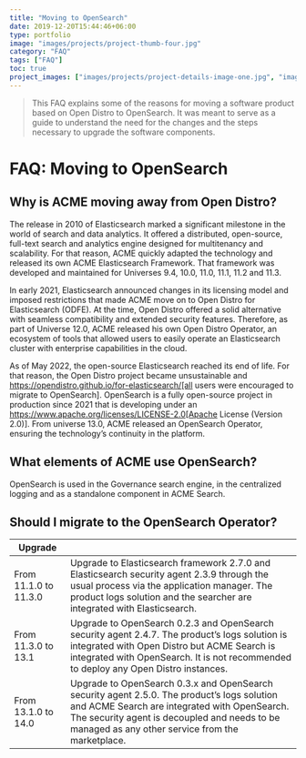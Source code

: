 ```yaml
---
title: "Moving to OpenSearch"
date: 2019-12-20T15:44:46+06:00
type: portfolio
image: "images/projects/project-thumb-four.jpg"
category: "FAQ"
tags: ["FAQ"]
toc: true
project_images: ["images/projects/project-details-image-one.jpg", "images/projects/project-details-image-two.jpg"]
---
```


> This FAQ explains some of the reasons for moving a software product based on Open Distro to OpenSearch. It was meant to serve as a guide to understand the need for the changes and the steps necessary to upgrade the software components. 

# FAQ: Moving to OpenSearch

## Why is ACME moving away from Open Distro?

The release in 2010 of Elasticsearch marked a significant milestone in the world of search and data analytics. It offered a distributed, open-source, full-text search and analytics engine designed for multitenancy and scalability. For that reason, ACME quickly adapted the technology and released its own ACME Elasticsearch Framework. That framework was developed and maintained for Universes 9.4, 10.0, 11.0, 11.1, 11.2 and 11.3.

In early 2021, Elasticsearch announced changes in its licensing model and imposed restrictions that made ACME move on to Open Distro for Elasticsearch (ODFE). At the time, Open Distro offered a solid alternative with seamless compatibility and extended security features. Therefore, as part of Universe 12.0, ACME released his own Open Distro Operator, an ecosystem of tools that allowed users to easily operate an Elasticsearch cluster with enterprise capabilities in the cloud.

As of May 2022, the open-source Elasticsearch reached its end of life. For that reason, the Open Distro project became unsustainable and https://opendistro.github.io/for-elasticsearch/[all users were encouraged to migrate to OpenSearch]. OpenSearch is a fully open-source project in production since 2021 that is developing under an https://www.apache.org/licenses/LICENSE-2.0[Apache License (Version 2.0)]. From universe 13.0, ACME released an OpenSearch Operator, ensuring the technology’s continuity in the platform.

## What elements of ACME use OpenSearch?

OpenSearch is used in the Governance search engine, in the centralized logging and as a standalone component in ACME Search.

## Should I migrate to the OpenSearch Operator?


| Upgrade               |                                                            |
|-----------------------|------------------------------------------------------------------------------------------------------------------------------------------------------------------------------|
| From 11.1.0 to 11.3.0 | Upgrade to Elasticsearch framework 2.7.0 and Elasticsearch security agent 2.3.9 through the usual process via the application manager. The product logs solution and the searcher are integrated with Elasticsearch. |
| From 11.3.0 to 13.1   | Upgrade to OpenSearch 0.2.3 and OpenSearch security agent 2.4.7. The product’s logs solution is integrated with Open Distro but ACME Search is integrated with OpenSearch. It is not recommended to deploy any Open Distro instances.|
| From 13.1.0 to 14.0   | Upgrade to OpenSearch 0.3.x and OpenSearch security agent 2.5.0. The product’s logs solution and ACME Search are integrated with OpenSearch. The security agent is decoupled and needs to be managed as any other service from the marketplace.|

